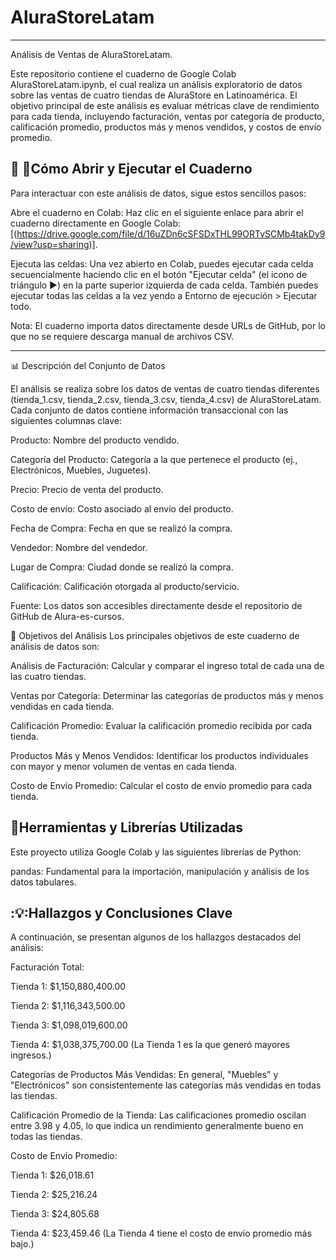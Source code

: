 # AluraStoreLatam
___________________________________________________________________________________________________________________________________________________________________
Análisis de Ventas de AluraStoreLatam.

Este repositorio contiene el cuaderno de Google Colab AluraStoreLatam.ipynb, el cual realiza un análisis exploratorio de datos sobre las ventas de cuatro tiendas de AluraStore en Latinoamérica. El objetivo principal de este análisis es evaluar métricas clave de rendimiento para cada tienda, incluyendo facturación, ventas por categoría de producto, calificación promedio, productos más y menos vendidos, y costos de envío promedio.

## 🚀 :rocket:Cómo Abrir y Ejecutar el Cuaderno
Para interactuar con este análisis de datos, sigue estos sencillos pasos:

Abre el cuaderno en Colab: Haz clic en el siguiente enlace para abrir el cuaderno directamente en Google Colab:
[(https://drive.google.com/file/d/16uZDn6cSFSDxTHL99ORTvSCMb4takDy9/view?usp=sharing)].

Ejecuta las celdas: Una vez abierto en Colab, puedes ejecutar cada celda secuencialmente haciendo clic en el botón "Ejecutar celda" (el icono de triángulo ▶️) en la parte superior izquierda de cada celda. También puedes ejecutar todas las celdas a la vez yendo a Entorno de ejecución > Ejecutar todo.

Nota: El cuaderno importa datos directamente desde URLs de GitHub, por lo que no se requiere descarga manual de archivos CSV.

___________________________________________________________________________________________________________________________________________________________________
📊 Descripción del Conjunto de Datos

El análisis se realiza sobre los datos de ventas de cuatro tiendas diferentes (tienda_1.csv, tienda_2.csv, tienda_3.csv, tienda_4.csv) de AluraStoreLatam. Cada conjunto de datos contiene información transaccional con las siguientes columnas clave:

Producto: Nombre del producto vendido.

Categoría del Producto: Categoría a la que pertenece el producto (ej., Electrónicos, Muebles, Juguetes).

Precio: Precio de venta del producto.

Costo de envío: Costo asociado al envío del producto.

Fecha de Compra: Fecha en que se realizó la compra.

Vendedor: Nombre del vendedor.

Lugar de Compra: Ciudad donde se realizó la compra.

Calificación: Calificación otorgada al producto/servicio.

Fuente: Los datos son accesibles directamente desde el repositorio de GitHub de Alura-es-cursos.

🎯 Objetivos del Análisis
Los principales objetivos de este cuaderno de análisis de datos son:

Análisis de Facturación: Calcular y comparar el ingreso total de cada una de las cuatro tiendas.

Ventas por Categoría: Determinar las categorías de productos más y menos vendidas en cada tienda.

Calificación Promedio: Evaluar la calificación promedio recibida por cada tienda.

Productos Más y Menos Vendidos: Identificar los productos individuales con mayor y menor volumen de ventas en cada tienda.

Costo de Envío Promedio: Calcular el costo de envío promedio para cada tienda.

## :hammer:Herramientas y Librerías Utilizadas
Este proyecto utiliza Google Colab y las siguientes librerías de Python:

pandas: Fundamental para la importación, manipulación y análisis de los datos tabulares.

## :💡:Hallazgos y Conclusiones Clave
A continuación, se presentan algunos de los hallazgos destacados del análisis:

Facturación Total:

Tienda 1: $1,150,880,400.00

Tienda 2: $1,116,343,500.00

Tienda 3: $1,098,019,600.00

Tienda 4: $1,038,375,700.00
(La Tienda 1 es la que generó mayores ingresos.)

Categorías de Productos Más Vendidas: En general, "Muebles" y "Electrónicos" son consistentemente las categorías más vendidas en todas las tiendas.

Calificación Promedio de la Tienda: Las calificaciones promedio oscilan entre 3.98 y 4.05, lo que indica un rendimiento generalmente bueno en todas las tiendas.

Costo de Envío Promedio:

Tienda 1: $26,018.61

Tienda 2: $25,216.24

Tienda 3: $24,805.68

Tienda 4: $23,459.46
(La Tienda 4 tiene el costo de envío promedio más bajo.)
